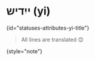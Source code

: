 # ייִדיש (yi)
{id="statuses-attributes-yi-title"}



> All lines are translated 😊
>
{style="note"}

